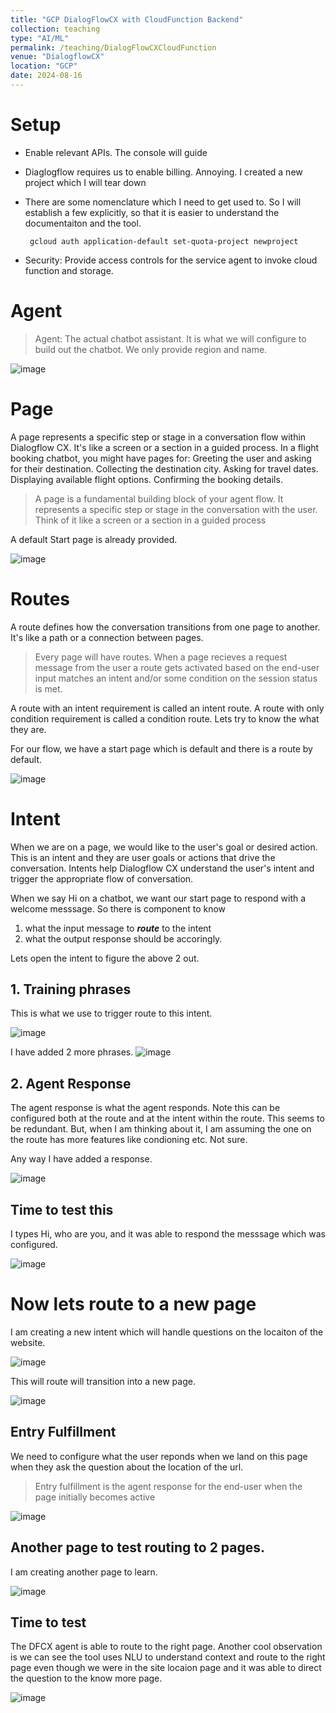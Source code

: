 ```yaml
---
title: "GCP DialogFlowCX with CloudFunction Backend"
collection: teaching
type: "AI/ML"
permalink: /teaching/DialogFlowCXCloudFunction
venue: "DialogflowCX"
location: "GCP"
date: 2024-08-16
---
```


# Setup
* Enable relevant APIs. The console will guide
* Diaglogflow requires us to enable billing. Annoying. I created a new project which I will tear down
* There are some nomenclature which I need to get used to. So I will establish a few explicitly, so that it is easier to understand the documentaiton and the tool.

       gcloud auth application-default set-quota-project newproject

* Security: Provide access controls for the service agent to invoke cloud function and storage.

# Agent

> Agent: The actual chatbot assistant. It is what we will configure to build out the chatbot. We only provide region and name.

![image](https://github.com/user-attachments/assets/47379265-a4ea-4ddf-b879-72b566772e1b)

# Page

A page represents a specific step or stage in a conversation flow within Dialogflow CX. It's like a screen or a section in a guided process. In a flight booking chatbot, you might have pages for:
Greeting the user and asking for their destination. Collecting the destination city. Asking for travel dates. Displaying available flight options. Confirming the booking details.

> A page is a fundamental building block of your agent flow. It represents a specific step or stage in the conversation with the user. Think of it like a screen or a section in a guided process

A default Start page is already provided.

![image](https://github.com/user-attachments/assets/092b832d-adf9-45d4-9a46-2a3ffdbccd42)

# Routes

A route defines how the conversation transitions from one page to another. It's like a path or a connection between pages.

> Every page will have routes. When a page recieves a request message from the user a route gets activated based on the end-user input matches an intent and/or some condition on the session status is met.

A route with an intent requirement is called an intent route. A route with only condition requirement is called a condition route. Lets try to know the what they are.

For our flow, we have a start page which is default and there is a route by default.

![image](https://github.com/user-attachments/assets/4cf5be30-8e98-423e-b936-db741bea9174)

# Intent

When we are on a page, we would like to the user's goal or desired action. This is an intent and they are user goals or actions that drive the conversation. Intents help Dialogflow CX understand the user's intent and trigger the appropriate flow of conversation.

When we say Hi on a chatbot, we want our start page to respond with a welcome messsage. 
So there is component to know 
1. what the input message to ***route*** to the intent
2.  what the output response should be accoringly.

Lets open the intent to figure the above 2 out.

## 1. Training phrases
This is what we use to trigger route to this intent.

![image](https://github.com/user-attachments/assets/5118de52-0374-4af1-8b72-4d0ac2eb5fac)

I have added 2 more phrases. 
![image](https://github.com/user-attachments/assets/a5ffbceb-baac-4ce9-abcb-9404eb8436d2)

## 2. Agent Response
The agent response is what the agent responds. Note this can be configured both at the route and at the intent within the route. This seems to be redundant. But, when I am thinking about it, I am assuming the one on the route has more features like condioning etc. Not sure.

Any way I have added a response.

![image](https://github.com/user-attachments/assets/73f6cad7-4174-4a33-a158-421748c8e6d0)

## Time to test this

I types Hi, who are you, and it was able to respond the messsage which was configured.

![image](https://github.com/user-attachments/assets/b70d1664-8132-4516-943f-e098b5a11f90)


# Now lets route to a new page

I am creating a new intent which will handle questions on the locaiton of the website.

![image](https://github.com/user-attachments/assets/c3b0dccb-67c8-4c96-92ea-a8110484b585)

This will route will transition into a new page.

![image](https://github.com/user-attachments/assets/040d7143-0a75-4301-b33e-b90549d42eb8)

## Entry Fulfillment
We need to configure what the user reponds when we land on this page when they ask the question about the location of the url.
 
 > Entry fulfillment is the agent response for the end-user when the page initially becomes active

![image](https://github.com/user-attachments/assets/e96772a4-7e98-4492-9f1f-f45e9eee67dd)

## Another page to test routing to 2 pages.
I am creating another page to learn.

![image](https://github.com/user-attachments/assets/2358a7b8-f7b5-49fa-8171-3ed5d89ab2e1)

## Time to test

The DFCX agent is able to route to the right page.  Another cool observation is we can see the tool uses NLU to understand context and route to the right page even though we were in the site locaion page and it was able to direct the question to the know more page.

![image](https://github.com/user-attachments/assets/24b764dc-7786-4467-bc12-debf6b6af577)





